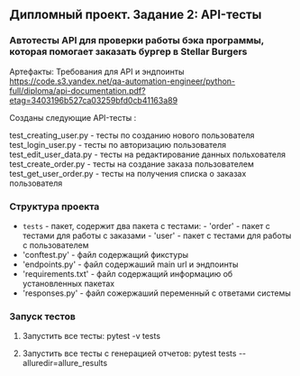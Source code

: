 ## Дипломный проект. Задание 2: API-тесты
### Автотесты API для проверки работы бэка программы, которая помогает заказать бургер в Stellar Burgers

Артефакты: 
Требования для API и эндпоинты 
https://code.s3.yandex.net/qa-automation-engineer/python-full/diploma/api-documentation.pdf?etag=3403196b527ca03259bfd0cb41163a89


Созданы следующие API-тесты : 

test_creating_user.py - тесты по созданию нового пользователя
test_login_user.py - тесты по авторизацию пользователя
test_edit_user_data.py - тесты на редактирование данных польхователя
test_create_order.py - тесты на создание заказа пользователем
test_get_user_order.py - тесты на получения списка о заказах пользователя

### Структура проекта

- `tests` - пакет, содержит два пакета с тестами: 
        - 'order' - пакет с тестами для работы с заказами
        - 'user' - пакет с тестами для работы с пользователем
- 'conftest.py' - файл содержащий фикстуры
- 'endpoints.py' - файл содержаший main url и эндпоинты
- 'requirements.txt' - файл содержащий информацию об установленных пакетах
- 'responses.py' - файл сожержаший переменный с ответами системы

### Запуск тестов 
1. Запустить все тесты: 
     pytest -v tests

2. Запустить все тесты с генерацией отчетов:
    pytest tests --alluredir=allure_results 